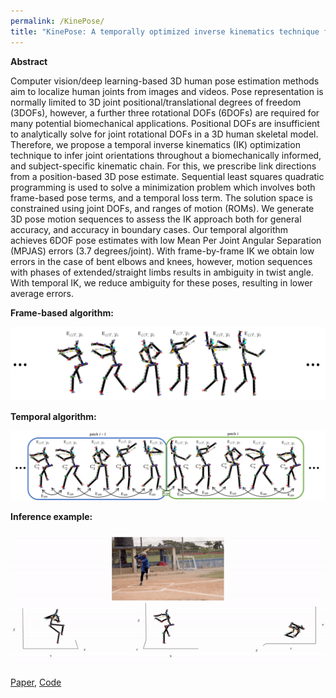 ```yaml
---
permalink: /KinePose/
title: "KinePose: A temporally optimized inverse kinematics technique for 6DOF human pose estimation with biomechanical constraints"
---
```


**Abstract**

Computer vision/deep learning-based 3D human pose estimation methods aim to localize human joints from images and videos. Pose representation is normally limited to 3D joint positional/translational degrees of freedom (3DOFs), however, a further three rotational DOFs (6DOFs) are required for many potential biomechanical applications. Positional DOFs are insufficient to analytically solve for joint rotational DOFs in a 3D human skeletal model. Therefore, we propose a temporal inverse kinematics (IK) optimization technique to infer joint orientations throughout a biomechanically informed, and subject-specific kinematic chain. For this, we prescribe link directions from a position-based 3D pose estimate. Sequential least squares quadratic programming is used to solve a minimization problem which involves both frame-based pose terms, and a temporal loss term. The solution space is constrained using joint DOFs, and ranges of motion (ROMs). We generate 3D pose motion sequences to assess the IK approach both for general accuracy, and accuracy in boundary cases.
Our temporal algorithm achieves 6DOF pose estimates with low Mean Per Joint Angular Separation (MPJAS) errors (3.7 degrees/joint). With frame-by-frame IK we obtain low errors in the case of bent elbows and knees, however, motion sequences with phases of extended/straight limbs results in ambiguity in twist angle. With temporal IK, we reduce ambiguity for these poses, resulting in lower average errors.


**Frame-based algorithm:**
<p align="center">
  <img src="/assets/images/KinePose/KinePose1.PNG" width="600">
</p>

**Temporal algorithm:**
<p align="center">
  <img src="/assets/images/KinePose/KinePose2.png" width="900">
</p>

**Inference example:**
<p align="center">
  <img src="/assets/images/KinePose/Baseball.gif" width="900">
</p>


<a href="https://arxiv.org/" target="_blank">Paper</a>, <a href="https://github.com/" target="_blank">Code</a>
